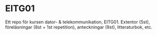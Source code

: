 # EITG01
Ett repo för kursen dator- &amp; telekommunikation, EITG01.
Extentor (5st), föreläsningar (8st + 1st repetition), anteckningar (9st), litteraturbok, etc.
